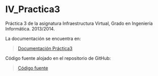 IV_Practica3
============

Práctica 3 de la asignatura Infraestructura Virtual, Grado en Ingeniería Informática. 2013/2014.


La documentación se encuentra en:
>[Documentación Práctica3](https://github.com/rogegg/IV_Practica3/blob/master/Doc.md)


Código fuente alojado en el repositorio de GitHub:
>[Código fuente](https://github.com/rogegg/IV_Practica3/blob/master/codigo/index.php)
